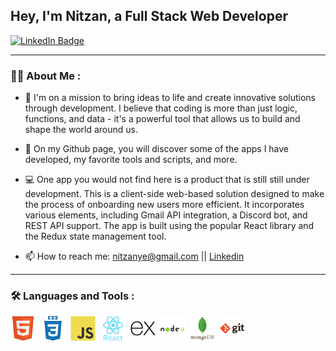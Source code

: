 <!-- &nbsp;      ![background-nitzan-smulevici](https://user-images.githubusercontent.com/93406243/187048897-c24fbc02-a0f0-4c11-baac-db4d92e9a716.jpg) -->

## Hey, I'm Nitzan, a Full Stack Web Developer

<div id="badges" >
  <a href="https://www.linkedin.com/in/nitzan-smulevici/">
    <img src="https://img.shields.io/badge/LinkedIn-blue?style=for-the-badge&logo=linkedin&logoColor=white" alt="LinkedIn Badge"/>
  </a>
</div>

---

### :woman_technologist: About Me :

- 🔭 I'm on a mission to bring ideas to life and create innovative solutions through development. 
      I believe that coding is more than just logic, functions, and data - it's a powerful tool that allows us to build and shape the world around us.

- 🌱 On my Github page, you will discover some of the apps I have developed, my favorite tools and scripts, and more.

- 💻 One app you would not find here is a product that is still still under development.
     This is a client-side web-based solution designed to make the process of onboarding new users more efficient. 
     It incorporates various elements, including Gmail API integration, a Discord bot, and REST API support. 
     The app is built using the popular React library and the Redux state management tool.

- 📫 How to reach me: nitzanye@gmail.com || [Linkedin](https://www.linkedin.com/in/nitzan-smulevici/)

---

### :hammer_and_wrench: Languages and Tools :

<div>
  <img src="https://github.com/devicons/devicon/blob/master/icons/html5/html5-original.svg" title="HTML5" alt="HTML" width="40" height="40"/>&nbsp;
  <img src="https://github.com/devicons/devicon/blob/master/icons/css3/css3-plain-wordmark.svg"  title="CSS3" alt="CSS" width="40" height="40"/>&nbsp;
  <img src="https://github.com/devicons/devicon/blob/master/icons/javascript/javascript-original.svg" title="JavaScript" alt="JavaScript" width="40" height="40"/>&nbsp;
  <img src="https://github.com/devicons/devicon/blob/master/icons/react/react-original-wordmark.svg" title="React.JS" alt="React" width="40" height="40"/>&nbsp;
  <img src="https://github.com/devicons/devicon/blob/master/icons/express/express-original.svg" title="Express" alt="Express" width="40" height="40"/>&nbsp;
  <img src="https://github.com/devicons/devicon/blob/master/icons/nodejs/nodejs-original-wordmark.svg" title="NodeJS" alt="NodeJS" width="40" height="40"/>&nbsp;
  <img src="https://github.com/devicons/devicon/blob/master/icons/mongodb/mongodb-original-wordmark.svg" title="MongoDB" alt="MongoDB" width="40" height="40"/>&nbsp;
  <img src="https://github.com/devicons/devicon/blob/master/icons/git/git-original-wordmark.svg" title="Git" **alt="Git" width="40" height="40"/>
</div>


